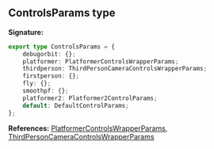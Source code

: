 
## ControlsParams type

**Signature:**

```typescript
export type ControlsParams = {
    debugorbit: {};
    platformer: PlatformerControlsWrapperParams;
    thirdperson: ThirdPersonCameraControlsWrapperParams;
    firstperson: {};
    fly: {};
    smoothpf: {};
    platformer2: Platformer2ControlParams;
    default: DefaultControlParams;
};
```
**References:** [PlatformerControlsWrapperParams](/reference/platformercontrolswrapperparams.md)<!-- -->, [ThirdPersonCameraControlsWrapperParams](/reference/thirdpersoncameracontrolswrapperparams.md)

